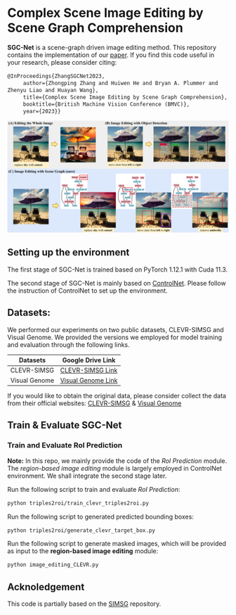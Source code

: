 # Complex Scene Image Editing by Scene Graph Comprehension


**SGC-Net** is a scene-graph driven image editing method. This repository contains the implementation of our [paper](https://arxiv.org/pdf/2203.12849.pdf).
If you find this code useful in your research, please consider citing:

    @InProceedings{ZhangSGCNet2023,
         author={Zhongping Zhang and Huiwen He and Bryan A. Plummer and Zhenyu Liao and Huayan Wang},
         title={Complex Scene Image Editing by Scene Graph Comprehension},
         booktitle={British Machine Vision Conference (BMVC)},
         year={2023}}

<img src="figure_example.png" alt="alt text" style="zoom:80%;" />

## Setting up the environment
The first stage of SGC-Net is trained based on PyTorch 1.12.1 with Cuda 11.3.

The second stage of SGC-Net is mainly based on [ControlNet](https://github.com/lllyasviel/ControlNet). Please follow the instruction of ControlNet to set up the environment.



## Datasets:
We performed our experiments on two public datasets, CLEVR-SIMSG and Visual Genome. We provided the versions we employed for model training and evaluation through the following links.

| Datasets      | Google Drive Link                                                                                          |
|---------------|------------------------------------------------------------------------------------------------------------|
| CLEVR-SIMSG   | [CLEVR-SIMSG Link](https://drive.google.com/drive/folders/1nGbVDBnIS7gasiZQwaRIRa6eAZZBvtCr?usp=sharing)   |
| Visual Genome | [Visual Genome Link](https://drive.google.com/drive/folders/1tcoDWbiqPSvK0OqmDuxOTh9iIhBGf6GZ?usp=sharing) |




If you would like to obtain the original data, please consider collect the data from their official websites:
[CLEVR-SIMSG](https://github.com/he-dhamo/simsg) & [Visual Genome](https://homes.cs.washington.edu/~ranjay/visualgenome/index.html)

## Train & Evaluate SGC-Net
### Train and Evaluate RoI Prediction
**Note:** In this repo, we mainly provide the code of the *RoI Prediction* module. The *region-based image editing* module is largely employed in ControlNet environment. We shall integrate the second stage later.

Run the following script to train and evaluate *RoI Prediction*:
```sh
python triples2roi/train_clevr_triples2roi.py
```

Run the following script to generated predicted bounding boxes:
```sh
python triples2roi/generate_clevr_target_box.py
```

Run the following script to generate masked images, which will be provided as input to the **region-based image editing** module:
```sh
python image_editing_CLEVR.py
```


## Acknoledgement
This code is partially based on the [SIMSG](https://github.com/he-dhamo/simsg) repository.

